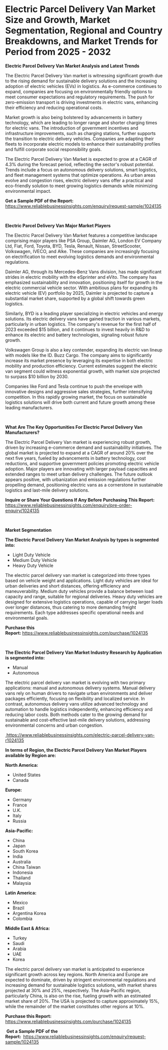 <p><h1>Electric Parcel Delivery Van Market Size and Growth, Market Segmentation, Regional and Country Breakdowns, and Market Trends for Period from 2025 -  2032</h1></p><p><strong>Electric Parcel Delivery Van Market Analysis and Latest Trends</strong></p>
<p><p>The Electric Parcel Delivery Van market is witnessing significant growth due to the rising demand for sustainable delivery solutions and the increasing adoption of electric vehicles (EVs) in logistics. As e-commerce continues to expand, companies are focusing on environmentally friendly options to meet consumer expectations and regulatory requirements. The push for zero-emission transport is driving investments in electric vans, enhancing their efficiency and reducing operational costs.</p><p>Market growth is also being bolstered by advancements in battery technology, which are leading to longer range and shorter charging times for electric vans. The introduction of government incentives and infrastructure improvements, such as charging stations, further supports the transition to electric delivery vehicles. Companies are adapting their fleets to incorporate electric models to enhance their sustainability profiles and fulfill corporate social responsibility goals.</p><p>The Electric Parcel Delivery Van Market is expected to grow at a CAGR of 4.3% during the forecast period, reflecting the sector's robust potential. Trends include a focus on autonomous delivery solutions, smart logistics, and fleet management systems that optimize operations. As urban areas evolve and congestion rises, electric delivery vans offer a practical and eco-friendly solution to meet growing logistics demands while minimizing environmental impact.</p></p>
<p><strong>Get a Sample PDF of the Report:&nbsp;</strong> <a href="https://www.reliablebusinessinsights.com/enquiry/request-sample/1024135?utm_campaign=1121&utm_medium=2&utm_source=Github&utm_content=ia&utm_term=18042025&utm_id=electric-parcel-delivery-van">https://www.reliablebusinessinsights.com/enquiry/request-sample/1024135</a></p>
<p>&nbsp;</p>
<p><strong>Electric Parcel Delivery Van Major Market Players</strong></p>
<p><p>The Electric Parcel Delivery Van Market features a competitive landscape comprising major players like PSA Group, Daimler AG, London EV Company Ltd, Fiat, Ford, Toyota, BYD, Tesla, Renault, Nissan, StreetScooter, Volkswagen, IVECO, and Alke. These companies are increasingly focusing on electrification to meet evolving logistics demands and environmental regulations.</p><p>Daimler AG, through its Mercedes-Benz Vans division, has made significant strides in electric mobility with the eSprinter and eVito. The company has emphasized sustainability and innovation, positioning itself for growth in the electric commercial vehicle sector. With ambitious plans for expanding its electric vehicle (EV) portfolio by 2025, Daimler is projected to capture a substantial market share, supported by a global shift towards green logistics.</p><p>Similarly, BYD is a leading player specializing in electric vehicles and energy solutions. Its electric delivery vans have gained traction in various markets, particularly in urban logistics. The company's revenue for the first half of 2023 exceeded $15 billion, and it continues to invest heavily in R&D to enhance its electric and battery technologies, signaling robust future growth.</p><p>Volkswagen Group is also a key contender, expanding its electric van lineup with models like the ID. Buzz Cargo. The company aims to significantly increase its market presence by leveraging its expertise in both electric mobility and production efficiency. Current estimates suggest the electric van segment could witness exponential growth, with market size projected to surpass $10 billion by 2030.</p><p>Companies like Ford and Tesla continue to push the envelope with innovative designs and aggressive sales strategies, further intensifying competition. In this rapidly growing market, the focus on sustainable logistics solutions will drive both current and future growth among these leading manufacturers.</p></p>
<p>&nbsp;</p>
<p><strong>What Are The Key Opportunities For Electric Parcel Delivery Van Manufacturers?</strong></p>
<p><p>The Electric Parcel Delivery Van market is experiencing robust growth, driven by increasing e-commerce demand and sustainability initiatives. The global market is projected to expand at a CAGR of around 20% over the next five years, fueled by advancements in battery technology, cost reductions, and supportive government policies promoting electric vehicle adoption. Major players are innovating with larger payload capacities and extended ranges to meet urban delivery challenges. The future outlook appears positive, with urbanization and emission regulations further propelling demand, positioning electric vans as a cornerstone in sustainable logistics and last-mile delivery solutions.</p></p>
<p><strong>Inquire or Share Your Questions If Any Before Purchasing This Report:</strong> <a href="https://www.reliablebusinessinsights.com/enquiry/pre-order-enquiry/1024135?utm_campaign=1121&utm_medium=2&utm_source=Github&utm_content=ia&utm_term=18042025&utm_id=electric-parcel-delivery-van">https://www.reliablebusinessinsights.com/enquiry/pre-order-enquiry/1024135</a></p>
<p>&nbsp;</p>
<p><strong>Market Segmentation</strong></p>
<p><strong>The Electric Parcel Delivery Van Market Analysis by types is segmented into:</strong></p>
<p><ul><li>Light Duty Vehicle</li><li>Medium Duty Vehicle</li><li>Heavy Duty Vehicle</li></ul></p>
<p><p>The electric parcel delivery van market is categorized into three types based on vehicle weight and applications. Light duty vehicles are ideal for urban deliveries and short distances, offering efficiency and maneuverability. Medium duty vehicles provide a balance between load capacity and range, suitable for regional deliveries. Heavy duty vehicles are designed for extensive logistics operations, capable of carrying larger loads over longer distances, thus catering to more demanding freight requirements. Each type addresses specific operational needs and environmental goals.</p></p>
<p><strong>Purchase this Report:&nbsp;</strong><a href="https://www.reliablebusinessinsights.com/purchase/1024135?utm_campaign=1121&utm_medium=2&utm_source=Github&utm_content=ia&utm_term=18042025&utm_id=electric-parcel-delivery-van">https://www.reliablebusinessinsights.com/purchase/1024135</a></p>
<p>&nbsp;</p>
<p><strong>The Electric Parcel Delivery Van Market Industry Research by Application is segmented into:</strong></p>
<p><ul><li>Manual</li><li>Autonomous</li></ul></p>
<p><p>The electric parcel delivery van market is evolving with two primary applications: manual and autonomous delivery systems. Manual delivery vans rely on human drivers to navigate urban environments and deliver packages efficiently, focusing on flexibility and localized service. In contrast, autonomous delivery vans utilize advanced technology and automation to handle logistics independently, enhancing efficiency and reducing labor costs. Both methods cater to the growing demand for sustainable and cost-effective last-mile delivery solutions, addressing environmental concerns and urban congestion.</p></p>
<p><a href="https://www.reliablebusinessinsights.com/electric-parcel-delivery-van-r1024135?utm_campaign=1121&utm_medium=2&utm_source=Github&utm_content=ia&utm_term=18042025&utm_id=electric-parcel-delivery-van">&nbsp;https://www.reliablebusinessinsights.com/electric-parcel-delivery-van-r1024135</a></p>
<p><strong>In terms of Region, the Electric Parcel Delivery Van Market Players available by Region are:</strong></p>
<p>
    <p> <strong> North America: </strong>
        <ul>
            <li>United States</li>
            <li>Canada</li>
        </ul>
        </p> 
    <p> <strong> Europe: </strong>
        <ul>
            <li>Germany</li>
            <li>France</li>
            <li>U.K.</li>
            <li>Italy</li>
            <li>Russia</li>
        </ul>
        </p> 
    <p> <strong> Asia-Pacific: </strong>
        <ul>
            <li>China</li>
            <li>Japan</li>
            <li>South Korea</li>
            <li>India</li>
            <li>Australia</li>
            <li>China Taiwan</li>
            <li>Indonesia</li>
            <li>Thailand</li>
            <li>Malaysia</li>
        </ul>
        </p> 
    <p> <strong> Latin America: </strong>
        <ul>
            <li>Mexico</li>
            <li>Brazil</li>
            <li>Argentina Korea</li>
            <li>Colombia</li>
        </ul>
        </p> 
    <p> <strong> Middle East & Africa: </strong>
        <ul>
            <li>Turkey</li>
            <li>Saudi</li>
            <li>Arabia</li>
            <li>UAE</li>
            <li>Korea</li>
        </ul>
    </p>
    </p>
<p><p>The electric parcel delivery van market is anticipated to experience significant growth across key regions. North America and Europe are expected to dominate, driven by stringent environmental regulations and increasing demand for sustainable logistics solutions, with market shares projected at 30% and 25%, respectively. The Asia-Pacific region, particularly China, is also on the rise, fueling growth with an estimated market share of 20%. The USA is projected to capture approximately 15%, while the remainder of the market constitutes other regions at 10%.</p></p>
<p><strong>Purchase this Report: </strong><a href="https://www.reliablebusinessinsights.com/purchase/1024135?utm_campaign=1121&utm_medium=2&utm_source=Github&utm_content=ia&utm_term=18042025&utm_id=electric-parcel-delivery-van">https://www.reliablebusinessinsights.com/purchase/1024135</a></p>
<p>&nbsp;<strong>Get a Sample PDF of the Report:&nbsp;&nbsp;</strong><a href="https://www.reliablebusinessinsights.com/enquiry/request-sample/1024135?utm_campaign=1121&utm_medium=2&utm_source=Github&utm_content=ia&utm_term=18042025&utm_id=electric-parcel-delivery-van">https://www.reliablebusinessinsights.com/enquiry/request-sample/1024135</a></p>
<p><strong></strong></p>
<p><p></p><p></p><p></p></p>